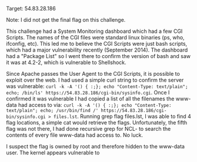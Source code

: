 Target: 54.83.28.186

Note: I did not get the final flag on this challenge.

This challenge had a System Monitoring dashboard which had a few CGI Scripts.  The names of the CGI files were standard linux binaries (ps, who, ifconfig, etc).  This led me to believe the CGI Scripts were just bash scripts, which had a major vulnerability recently (September 2014).  The dashboard had a "Package List" so I went there to confirm the version of bash and saw it was at 4.2-2, which is vulnerable to Shellshock.

Since Apache passes the User Agent to the CGI Scripts, it is possible to exploit over the web.  I had used a simple curl string to confirm the server was vulnerable: `curl -k -A '() { :;}; echo "Content-Type: text/plain"; echo; /bin/ls' https://54.83.28.186/cgi-bin/sysinfo.cgi`.  Once I confirmed it was vulnerable I had copied a list of all the filenames the www-data had access to via: `curl -k -A '() { :;}; echo "Content-Type: text/plain"; echo; /usr/bin/find /' https://54.83.28.186/cgi-bin/sysinfo.cgi > files.lst`.  Running grep flag files.lst, I was able to find 4 flag locations, a simple cat would retrieve the flags.  Unfortunately, the fifth flag was not there, I had done recursive grep for NCL- to search the contents of every file www-data had access to.  No luck.

I suspect the flag is owned by root and therefore hidden to the www-data user.  The kernel appears vulnerable to


